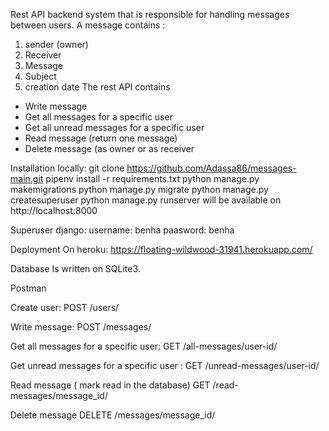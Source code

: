 Rest API backend system that is responsible for handling messages between users.
A message contains :
1. sender (owner)
2. Receiver
3. Message
4. Subject
5. creation date 
The rest API contains 
- Write message 
- Get all messages for a specific user
- Get all unread messages for a specific user
- Read message (return one message)
- Delete message (as owner or as receiver

Installation locally:
git clone https://github.com/Adassa86/messages-main.git
pipenv install -r requirements.txt
python manage.py makemigrations
python manage.py migrate
python manage.py createsuperuser
python manage.py runserver
will be available on http://localhost:8000

Superuser django:
username: benha
paasword: benha

Deployment
On heroku: https://floating-wildwood-31941.herokuapp.com/

Database
Is written on SQLite3. 

Postman

Create user:
POST   /users/

Write message:
POST /messages/

Get all messages for a specific user:
GET  /all-messages/user-id/

Get unread messages for a specific user :
GET   /unread-messages/user-id/

Read message ( mark read in the database)
GET  /read-messages/message_id/

Delete message
DELETE  /messages/message_id/
